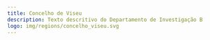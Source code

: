 ```yaml
---
title: Concelho de Viseu
description: Texto descritivo do Departamento de Investigação B
logo: img/regions/concelho_viseu.svg
---
```

